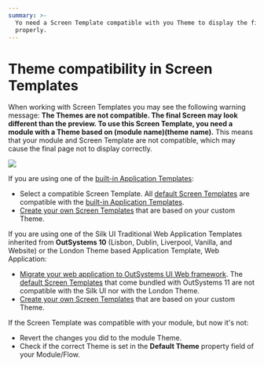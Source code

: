 ```yaml
---
summary: >-
  Yo need a Screen Template compatible with you Theme to display the final page
  properly.
---
```


# Theme compatibility in Screen Templates

When working with Screen Templates you may see the following warning message: **The Themes are not compatible. The final Screen may look different than the preview. To use this Screen Template, you need a module with a Theme based on \(module name\)\(theme name\).** This means that your module and Screen Template are not compatible, which may cause the final page not to display correctly.

![](../../../../.gitbook/assets/template-layout-theme-mismatch.png)

If you are using one of the [built-in Application Templates](https://github.com/danielmarquespt/docs-product/tree/e7ea3f444d5129dab245c69ab72ae091554bc4fb/src/develop/application-templates/intro.md%3E):

* Select a compatible Screen Template. All [default Screen Templates](https://www.outsystems.com/outsystems-ui/screens/>) are compatible with the [built-in Application Templates](https://github.com/danielmarquespt/docs-product/tree/e7ea3f444d5129dab245c69ab72ae091554bc4fb/src/develop/application-templates/intro.md%3E).
* [Create your own Screen Templates](https://github.com/danielmarquespt/docs-product/tree/e7ea3f444d5129dab245c69ab72ae091554bc4fb/src/develop/ui/screen-templates-create/intro.md%3E) that are based on your custom Theme.

If you are using one of the Silk UI Traditional Web Application Templates inherited from **OutSystems 10** \(Lisbon, Dublin, Liverpool, Vanilla, and Website\) or the London Theme based Application Template, Web Application:

* [Migrate your web application to OutSystems UI Web framework](https://success.outsystems.com/Support/Enterprise_Customers/Upgrading/Migrating_UI_of_the_Silk_Web_applications_to_OutSystems_UI_Framework>). The [default Screen Templates](https://www.outsystems.com/outsystems-ui/screens/>) that come bundled with OutSystems 11 are not compatible with the Silk UI nor with the London Theme.
* [Create your own Screen Templates](https://github.com/danielmarquespt/docs-product/tree/e7ea3f444d5129dab245c69ab72ae091554bc4fb/src/develop/ui/screen-templates-create/intro.md%3E) that are based on your custom Theme.

If the Screen Template was compatible with your module, but now it's not:

* Revert the changes you did to the module Theme. 
* Check if the correct Theme is set in the **Default Theme** property field of your Module/Flow.

